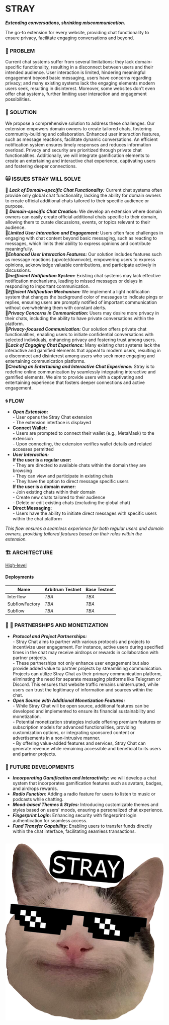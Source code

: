 # STRAY 
***Extending conversations, shrinking miscommunication.***

The go-to extension for every website, providing chat functionality to ensure privacy, facilitate engaging conversations and beyond. 

### :space_invader: PROBLEM
Current chat systems suffer from several limitations: they lack domain-specific functionality, resulting in a disconnect between users and their intended audience.
User interaction is limited, hindering meaningful engagement beyond basic messaging, users have concerns regarding privacy; and many existing systems lack the engaging elements modern users seek, resulting in disinterest. Moreover, some websites don't even offer chat systems, further limiting user interaction and engagement possibilities.

### :crystal_ball: SOLUTION
We propose a comprehensive solution to address these challenges. Our extension empowers domain owners to create tailored chats, fostering community-building and collaboration. Enhanced user interaction features, such as message reactions, facilitate dynamic conversations. An efficient notification system ensures timely responses and reduces information overload. Privacy and security are prioritized through private chat functionalities. Additionally, we will integrate gamification elements to create an entertaining and interactive chat experience, captivating users and fostering deeper connections.

### 🙀 ISSUES STRAY WILL SOLVE
:space_invader: ***Lack of Domain-specific Chat Functionality:*** Current chat systems often provide only global chat functionality, lacking the ability for domain owners to create official additional chats tailored to their specific audience or purpose.
<br>:crystal_ball: ***Domain-specific Chat Creation:*** We develop an extension where domain owners can easily create official additional chats specific to their domain, allowing them to curate discussions, events, or topics relevant to their audience.
<br>:space_invader:***Limited User Interaction and Engagement:*** Users often face challenges in engaging with chat content beyond basic messaging, such as reacting to messages, which limits their ability to express opinions and contribute meaningfully.
<br>:crystal_ball:***Enhanced User Interaction Features:*** Our solution includes features such as message reactions (upvote/downvote), empowering users to express opinions, acknowledge valuable contributions, and participate actively in discussions.
<br>:space_invader:***Inefficient Notification System:*** Existing chat systems may lack effective notification mechanisms, leading to missed messages or delays in responding to important communication.
<br>:crystal_ball:***Efficient Notification Mechanism:*** We implement a light notification system that changes the background color of messages to indicate pings or replies, ensuring users are promptly notified of important communication without overwhelming them with constant alerts.
<br>:space_invader:***Privacy Concerns in Communication:*** Users may desire more privacy in their chats, including the ability to have private conversations within the platform.
<br>:crystal_ball:***Privacy-focused Communication:*** Our solution offers private chat functionalities, enabling users to initiate confidential conversations with selected individuals, enhancing privacy and fostering trust among users.
<br>:space_invader:***Lack of Engaging Chat Experience:*** Many existing chat systems lack the interactive and gamified elements that appeal to modern users, resulting in a disconnect and disinterest among users who seek more engaging and entertaining communication platforms.
<br>:crystal_ball:***Creating an Entertaining and Interactive Chat Experience:*** Stray is to redefine online communication by seamlessly integrating interactive and gamified elements. We aim to provide users with a captivating and entertaining experience that fosters deeper connections and active engagement.

### :cyclone: FLOW
- ***Open Extension:***
<br>- User opens the Stray Chat extension
<br>- The extension interface is displayed
- **Connect Wallet:**
<br>- Users are prompted to connect their wallet (e.g., MetaMask) to the extension
<br>- Upon connecting, the extension verifies wallet details and related accesses permitted
- ***User Interaction:***
<br> **If the user is a regular user:**
<br>- They are directed to available chats within the domain they are browsing
<br>- They can view and participate in existing chats
<br>- They have the option to direct message specific users
<br> **If the user is a domain owner:**
<br>- Join existing chats within their domain
<br>- Create new chats tailored to their audience
<br>- Delete or edit existing chats (excluding the global chat)
- **Direct Messaging:**
<br>- Users have the ability to initiate direct messages with specific users within the chat platform

 *This flow ensures a seamless experience for both regular users and domain owners, providing tailored features based on their roles within the extension.*


### :building_construction: ARCHITECTURE
[High-level](assets/architecture.png)

#### Deployments
| Name | Arbitrum Testnet | Base Testnet |
|------|------------------|--------------|
| Interflow | *TBA* | *TBA* |
| SubflowFactory | *TBA* | *TBA* |
| Subflow | *TBA* | *TBA* |

### :fist_right: :fist_left: PARTNERSHIPS AND MONETIZATION
- ***Protocol and Project Partnerships:***
<br>- Stray Chat aims to partner with various protocols and projects to incentivize user engagement. For instance, active users during specified times in the chat may receive airdrops or rewards in collaboration with partner projects.
<br>- These partnerships not only enhance user engagement but also provide added value to partner projects by streamlining communication. Projects can utilize Stray Chat as their primary communication platform, eliminating the need for separate messaging platforms like Telegram or Discord. This ensures that website traffic remains uninterrupted, while users can trust the legitimacy of information and sources within the chat.
- ***Open Source with Additional Monetization Features:***
<br>- While Stray Chat will be open source, additional features can be developed and implemented to ensure its financial sustainability and monetization.
<br>- Potential monetization strategies include offering premium features or subscription models for advanced functionalities, providing customization options, or integrating sponsored content or advertisements in a non-intrusive manner.
<br>- By offering value-added features and services, Stray Chat can generate revenue while remaining accessible and beneficial to its users and partner projects.

### :rocket: FUTURE DEVELOPMENTS
- ***Incorporating Gamification and Interactivity:*** we will develop a chat system that incorporates gamification features such as avatars, badges, and airdrops rewards.
- ***Radio Function:*** Adding a radio feature for users to listen to music or podcasts while chatting.
- ***Mood-based Themes & Styles:***  Introducing customizable themes and styles based on users' moods, ensuring a personalized chat experience.
- ***Fingerprint Login:*** Enhancing security with fingerprint login authentication for seamless access.
- ***Fund Transfer Capability:***  Enabling users to transfer funds directly within the chat interface, facilitating seamless transactions.


<br>![Drag Racing](assets/stray.thug.cat.png)

